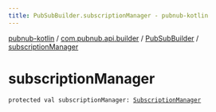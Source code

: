 ```yaml
---
title: PubSubBuilder.subscriptionManager - pubnub-kotlin
---
```


[pubnub-kotlin](../../index.html) / [com.pubnub.api.builder](../index.html) / [PubSubBuilder](index.html) / [subscriptionManager](./subscription-manager.html)

# subscriptionManager

`protected val subscriptionManager: `[`SubscriptionManager`](../../com.pubnub.api.managers/-subscription-manager/index.html)